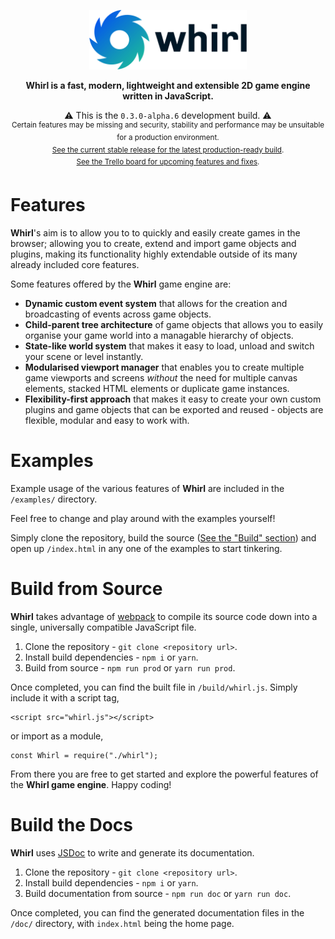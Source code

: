 <p align="center"><img src="./doc/logo/logo_text.png" alt="Whirl Logo" width="50%" /></p>

<p align="center"><b>Whirl is a fast, modern, lightweight and extensible 2D game engine written in JavaScript.</b></p>

<p align="center">
    ⚠️ This is the <code>0.3.0-alpha.6</code> development build. ⚠️
    <br>
    <sup>Certain features may be missing and security, stability and performance may be unsuitable for a production environment.
    <br>
    <a href="https://github.com/MatthewWid/Whirl/tree/stable">See the current stable release for the latest production-ready build</a>.
    <br>
    <a href="https://trello.com/b/YRtEiuLV/whirl-game-engine">See the Trello board for upcoming features and fixes</a>.</sup>
</p>

# Features

**Whirl**'s aim is to allow you to to quickly and easily create games in the browser; allowing you to create, extend and import game objects and plugins, making its functionality highly extendable outside of its many already included core features.

Some features offered by the **Whirl** game engine are:

- **Dynamic custom event system** that allows for the creation and broadcasting of events across game objects.
- **Child-parent tree architecture** of game objects that allows you to easily organise your game world into a managable hierarchy of objects.
- **State-like world system** that makes it easy to load, unload and switch your scene or level instantly.
- **Modularised viewport manager** that enables you to create multiple game viewports and screens _without_ the need for multiple canvas elements, stacked HTML elements or duplicate game instances.
- **Flexibility-first approach** that makes it easy to create your own custom plugins and game objects that can be exported and reused - objects are flexible, modular and easy to work with.

# Examples

Example usage of the various features of **Whirl** are included in the `/examples/` directory.

Feel free to change and play around with the examples yourself!

Simply clone the repository, build the source ([See the "Build" section](#build)) and open up `/index.html` in any one of the examples to start tinkering.

# Build from Source

**Whirl** takes advantage of [webpack](https://webpack.js.org/) to compile its source code down into a single, universally compatible JavaScript file.

1. Clone the repository - `git clone <repository url>`.
2. Install build dependencies - `npm i` or `yarn`.
3. Build from source - `npm run prod` or `yarn run prod`.

Once completed, you can find the built file in `/build/whirl.js`. Simply include it with a script tag,

    <script src="whirl.js"></script>

or import as a module,

    const Whirl = require("./whirl");

From there you are free to get started and explore the powerful features of the **Whirl game engine**. Happy coding!

# Build the Docs

**Whirl** uses [JSDoc](https://jsdoc.app/) to write and generate its documentation.

1. Clone the repository - `git clone <repository url>`.
2. Install build dependencies - `npm i` or `yarn`.
3. Build documentation from source - `npm run doc` or `yarn run doc`.

Once completed, you can find the generated documentation files in the `/doc/` directory, with `index.html` being the home page.
